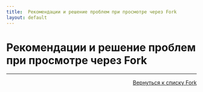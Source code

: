 ```yaml
---
title:  Рекомендации и решение проблем при просмотре через Fork
layout: default
---
```


# Рекомендации и решение проблем при просмотре через Fork
 

---
<p align="right"><a href="https://lazykpub.github.io/Lazykpub/pages/fork">Вернуться к списку Fork</a></p>
